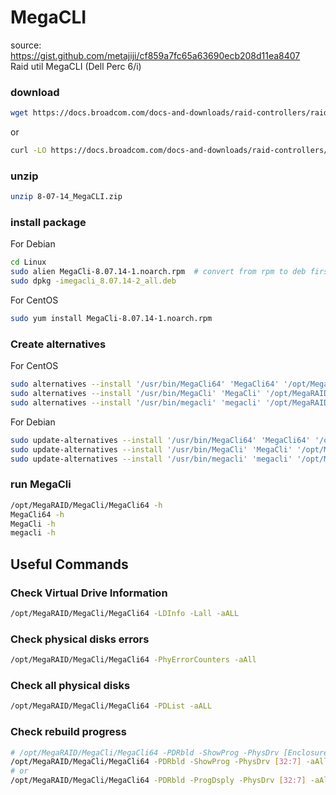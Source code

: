 # MegaCLI
source: https://gist.github.com/metajiji/cf859a7fc65a63690ecb208d11ea8407  
Raid util MegaCLI (Dell Perc 6/i)

### download

```bash
wget https://docs.broadcom.com/docs-and-downloads/raid-controllers/raid-controllers-common-files/8-07-14_MegaCLI.zip
```

or

```bash
curl -LO https://docs.broadcom.com/docs-and-downloads/raid-controllers/raid-controllers-common-files/8-07-14_MegaCLI.zip
```

### unzip

```bash
unzip 8-07-14_MegaCLI.zip
```

### install package

For Debian

```bash
cd Linux
sudo alien MegaCli-8.07.14-1.noarch.rpm  # convert from rpm to deb first
sudo dpkg -imegacli_8.07.14-2_all.deb
```

For CentOS

```bash
sudo yum install MegaCli-8.07.14-1.noarch.rpm
```

### Create alternatives

For CentOS

```bash
sudo alternatives --install '/usr/bin/MegaCli64' 'MegaCli64' '/opt/MegaRAID/MegaCli/MegaCli64' 1
sudo alternatives --install '/usr/bin/MegaCli' 'MegaCli' '/opt/MegaRAID/MegaCli/MegaCli64' 1
sudo alternatives --install '/usr/bin/megacli' 'megacli' '/opt/MegaRAID/MegaCli/MegaCli64' 1
```

For Debian

```bash
sudo update-alternatives --install '/usr/bin/MegaCli64' 'MegaCli64' '/opt/MegaRAID/MegaCli/MegaCli64' 1
sudo update-alternatives --install '/usr/bin/MegaCli' 'MegaCli' '/opt/MegaRAID/MegaCli/MegaCli64' 1
sudo update-alternatives --install '/usr/bin/megacli' 'megacli' '/opt/MegaRAID/MegaCli/MegaCli64' 1
```

### run MegaCli

```bash
/opt/MegaRAID/MegaCli/MegaCli64 -h
MegaCli64 -h
MegaCli -h
megacli -h
```

## Useful Commands

### Check Virtual Drive Information
```bash
/opt/MegaRAID/MegaCli/MegaCli64 -LDInfo -Lall -aALL
```

### Check physical disks errors
```bash
/opt/MegaRAID/MegaCli/MegaCli64 -PhyErrorCounters -aAll
```

### Check all physical disks
```bash
/opt/MegaRAID/MegaCli/MegaCli64 -PDList -aALL
```

### Check rebuild progress
```bash
# /opt/MegaRAID/MegaCli/MegaCli64 -PDRbld -ShowProg -PhysDrv [Enclosure Device ID:Slot Number] -aAll
/opt/MegaRAID/MegaCli/MegaCli64 -PDRbld -ShowProg -PhysDrv [32:7] -aAll
# or
/opt/MegaRAID/MegaCli/MegaCli64 -PDRbld -ProgDsply -PhysDrv [32:7] -aAll
```

